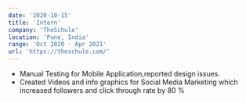 ```yaml
---
date: '2020-10-15'
title: 'Intern'
company: 'TheSchule'
location: 'Pune, India'
range: 'Oct 2020 - Apr 2021'
url: 'https://theschule.com/'
---
```


- Manual Testing for Mobile Application,reported design issues.
- Created Videos and info graphics for Social Media Marketing which increased followers and click through rate by 80 %
